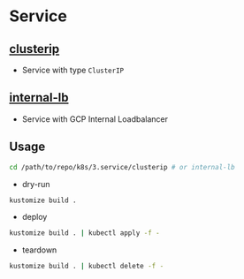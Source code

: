 # Service

## [clusterip](clusterip)

* Service with type `ClusterIP`

## [internal-lb](internal-lb)

* Service with GCP Internal Loadbalancer

## Usage

```sh
cd /path/to/repo/k8s/3.service/clusterip # or internal-lb
```

* dry-run

```sh
kustomize build .
```

* deploy

```sh
kustomize build . | kubectl apply -f -
```

* teardown

```sh
kustomize build . | kubectl delete -f -
```
